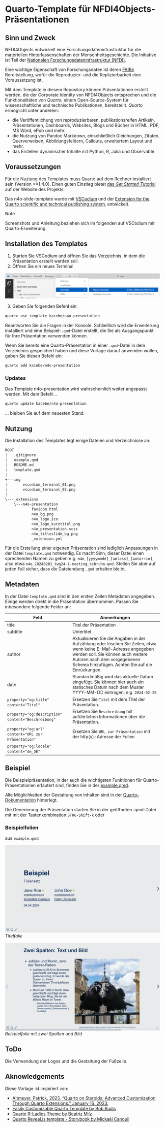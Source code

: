 # Quarto-Template für NFDI4Objects-Präsentationen

## Sinn und Zweck

NFDI4Objects entwickelt eine Forschungsdateninfrastruktur für die materiellen Hinterlassenschaften der Menschheitsgeschichte. Die Initiative ist Teil der [Nationalen Forschungsdateninfrastruktur (NFDI)](https://www.nfdi.de/).

Eine wichtige Eigenschaft von Forschungsdaten ist deren [FAIRe](https://www.go-fair.org/fair-principles/) Bereitstellung, wofür die Reproduzier- und die Replizierbarkeit eine Voraussetzung ist.

Mit dem Template in diesem Repository können Präsentationen erstellt werden, die der Corporate Identity von NFDI4Objects entsprechen und die Funktionalitäten von *Quarto*, einem Open-Source-System für wissenschaftliche und technische Publikationen, bereitstellt. *Quarto* ermöglicht unter anderem:
- die Veröffentlichung von reproduzierbaren, publikationsreifen Artikeln, Präsentationen, Dashboards, Websites, Blogs und Bücher in HTML, PDF, MS Word, ePub und mehr.
- die Nutzung von Pandoc Markdown, einschließlich Gleichungen, Zitaten, Querverweisen, Abbildungsfeldern, Callouts, erweitertem Layout und mehr.
- das Erstellen dynamischer Inhalte mit Python, R, Julia und Observable.


## Voraussetzungen

Für die Nuztung des Templates muss Quarto auf dem Rechner installiert sein (Version >=1.4.0). Einen guten Einstieg bietet [das *Get Started*-Tutorial](https://quarto.org/docs/get-started/) auf der Website des Projekts.

Das n4o-slide-template wurde mit [VSCodium](https://vscodium.com/) und der [Extension for the Quarto scientific and technical publishing system.](https://open-vsx.org/extension/quarto/quarto) entwickelt.

> [!NOTE]
Screenshots und Anleitung beziehen sich im folgenden auf VSCodium mit Quarto-Erweiterung.

## Installation des Templates

1. Starten Sie VSCodium und öffnen Sie das Verzeichnis, in dem die Präsentation erstellt werden soll.
2. Öffnen Sie ein neues Terminal

![](img/vscodium_terminal_01.png)

3. Geben Sie folgenden Befehl ein:
```bash
quarto use template kacebe/n4o-presentation
```

Beantworten Sie die Fragen in der Konsole. Schließlich wird die Erweiterung installiert und eine Beispiel-`.qmd`-Datei erstellt, die Sie als Ausgangspunkt für Ihre Präsentation verwenden können.

Wenn Sie bereits eine Quarto-Präsentation in einer `.qmd`-Datei in dem Verzeichnis gespeichert haben und diese Vorlage darauf anwenden wollen, geben Sie diesen Befehl ein:

```bash
quarto add kacebe/n4o-presentation
```

### Updates

Das Template n4o-presentation wird wahrscheinlich weiter angepasst werden. Mit dem Befehl...

```bash
quarto update kacebe/n4o-presentation
```

... bleiben Sie auf dem neuesten Stand.

## Nutzung

Die Installation des Templates legt einige Dateien und Verzeichnisse an:

```
ROOT
|   .gitignore
|   example.qmd
|   README.md
|   template.qmd
|   
+---img
|       vscodium_terminal_01.png
|       vscodium_terminal_02.png
|       
\---_extensions
    \---n4o-presentation
            favicon.html
            n4o_bg.png
            n4o_logo.ico
            n4o_logo_kurztitel.png
            n4o_presentation.scss
            n4o_titleslide_bg.png
            _extension.yml
```

Für die Erstellung einer eigenen Präsentation sind lediglich Anpassungen in der Datei `template.qmd` notwendig. Es macht Sinn, dieser Datei einen sprechenden Namen zu geben e.g. `n4o_[yyyymmdd]_[anlass]_[autor:in]`, also etwa `n4o_20240201_twg24-1-meeting_kcbruhn.qmd`. Stellen Sie aber auf jeden Fall sicher, dass die Dateiendung `.qmd` erhalten bleibt.

## Metadaten

In der Datei `template.qmd` sind in den ersten Zeilen Metadaten angegeben. Einige werden direkt in die Präsentation übernommen. Passen Sie inbesondere folgende Felder an:

| Feld  | Anmerkungen  |
|---|---|
| title | Titel der Präsentation |
| subtitle | Untertitel |
| author  | Aktualisieren Sie die Angaben in der Aufzählung oder löschen Sie Zeilen, etwa wenn keine E-Mail-Adresse angegeben werden soll. Sie können auch weitere Autoren nach dem vorgegebenen Schema hinzufügen. Achten Sie auf die Einrückungen.  |
| date | Standardmäßig wird das aktuelle Datum eingefügt. Sie können hier auch ein statisches Datum nach dem Muster YYYY-MM-DD eintragen, e.g. `2024-02-26` |
|`property="og:title" content="Titel"` | Ersetzen Sie `Titel` mit dem Titel der Präsentation. |
| `property="og:description" content="Beschreibung"` | Ersetzen Sie `Beschreibung` mit auführlichen Informationen über die Präsentation.  |
| `property="og:url" content="URL zur Präsentation"` | Ersetzen Sie `URL zur Präsentation` mit der http(s)-Adresse der Folien  |
| `property="og:locale" content="de_DE"` |  |


## Beispiel

Die Beispielpräsentation, in der auch die wichtigsten Funktionen für Quarto-Präsentationen erläutert sind, finden Sie in der [example.qmd](example.qmd).

Alle Möglichkeiten der Gestaltung von Inhalten sind in der [Quarto-Dokumentation](https://quarto.org/docs/presentations/revealjs/#overview) hinterlegt.

Die Generierung der Präsentation starten Sie in der geöffneten .qmd-Datei mit mit der Tastenkombination `STRG-Shift-k` oder 

### Beispielfolien

aus `example.qmd`:

![Titelfolie](img/2024-04-04-19-44-34.png)
*Titelfolie*

![Beispielfolie mit zwei Spalten und Bild](img/2024-04-04-19-45-37.png)
*Beispielfolie mit zwei Spalten und Bild*

## ToDo

Die Verwendung der Logos und die Gestaltung der Fußzeile.

## Aknowledgements

Diese Vorlage ist inspiriert von:

- [Altmeyer, Patrick. 2023. “Quarto on Steroids: Advanced Customization Through Quarto Extensions.” January 16, 2023.](https://www.paltmeyer.com/blog/posts/quarto-extensions/)
- [Easily Customizable Quarto Template by Bob Rudis](https://github.com/hrbrmstr/quarto-organization-template)
- [Quarto R-Ladies Theme by Beatriz Milz](https://github.com/beatrizmilz/quarto-rladies-theme/)
- [Quarto Reveal.js template - Storybook by Mickaël Canouil](https://github.com/mcanouil/quarto-revealjs-storybook/)
